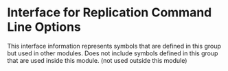 
# Interface for Replication Command Line Options
This interface information represents symbols that are defined in this group but used in other modules.  Does not include symbols defined in this group that are used inside this module.
(not used outside this module)
